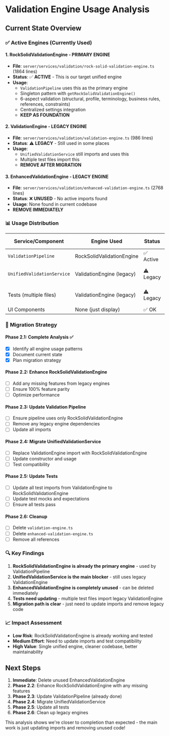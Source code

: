 # Validation Engine Usage Analysis

## Current State Overview

### ✅ **Active Engines (Currently Used)**

#### 1. **RockSolidValidationEngine** - PRIMARY ENGINE
- **File**: `server/services/validation/rock-solid-validation-engine.ts` (1864 lines)
- **Status**: ✅ **ACTIVE** - This is our target unified engine
- **Usage**: 
  - `ValidationPipeline` uses this as the primary engine
  - Singleton pattern with `getRockSolidValidationEngine()`
  - 6-aspect validation (structural, profile, terminology, business rules, references, constraints)
  - Centralized settings integration
  - **KEEP AS FOUNDATION**

#### 2. **ValidationEngine** - LEGACY ENGINE
- **File**: `server/services/validation/validation-engine.ts` (986 lines)
- **Status**: ⚠️ **LEGACY** - Still used in some places
- **Usage**:
  - `UnifiedValidationService` still imports and uses this
  - Multiple test files import this
  - **REMOVE AFTER MIGRATION**

#### 3. **EnhancedValidationEngine** - LEGACY ENGINE
- **File**: `server/services/validation/enhanced-validation-engine.ts` (2768 lines)
- **Status**: ❌ **UNUSED** - No active imports found
- **Usage**: None found in current codebase
- **REMOVE IMMEDIATELY**

### 📊 **Usage Distribution**

| Service/Component | Engine Used | Status | Action Required |
|------------------|-------------|---------|-----------------|
| `ValidationPipeline` | RockSolidValidationEngine | ✅ Active | None |
| `UnifiedValidationService` | ValidationEngine (legacy) | ⚠️ Legacy | **Migrate to RockSolid** |
| Tests (multiple files) | ValidationEngine (legacy) | ⚠️ Legacy | **Update test imports** |
| UI Components | None (just display) | ✅ OK | None |

### 🎯 **Migration Strategy**

#### Phase 2.1: Complete Analysis ✅
- [x] Identify all engine usage patterns
- [x] Document current state
- [x] Plan migration strategy

#### Phase 2.2: Enhance RockSolidValidationEngine
- [ ] Add any missing features from legacy engines
- [ ] Ensure 100% feature parity
- [ ] Optimize performance

#### Phase 2.3: Update Validation Pipeline
- [ ] Ensure pipeline uses only RockSolidValidationEngine
- [ ] Remove any legacy engine dependencies
- [ ] Update all imports

#### Phase 2.4: Migrate UnifiedValidationService
- [ ] Replace ValidationEngine import with RockSolidValidationEngine
- [ ] Update constructor and usage
- [ ] Test compatibility

#### Phase 2.5: Update Tests
- [ ] Update all test imports from ValidationEngine to RockSolidValidationEngine
- [ ] Update test mocks and expectations
- [ ] Ensure all tests pass

#### Phase 2.6: Cleanup
- [ ] Delete `validation-engine.ts`
- [ ] Delete `enhanced-validation-engine.ts`
- [ ] Remove all references

### 🔍 **Key Findings**

1. **RockSolidValidationEngine is already the primary engine** - used by ValidationPipeline
2. **UnifiedValidationService is the main blocker** - still uses legacy ValidationEngine
3. **EnhancedValidationEngine is completely unused** - can be deleted immediately
4. **Tests need updating** - multiple test files import legacy ValidationEngine
5. **Migration path is clear** - just need to update imports and remove legacy code

### 📈 **Impact Assessment**

- **Low Risk**: RockSolidValidationEngine is already working and tested
- **Medium Effort**: Need to update imports and test compatibility
- **High Value**: Single unified engine, cleaner codebase, better maintainability

## Next Steps

1. **Immediate**: Delete unused EnhancedValidationEngine
2. **Phase 2.2**: Enhance RockSolidValidationEngine with any missing features
3. **Phase 2.3**: Update ValidationPipeline (already done)
4. **Phase 2.4**: Migrate UnifiedValidationService
5. **Phase 2.5**: Update all tests
6. **Phase 2.6**: Clean up legacy engines

This analysis shows we're closer to completion than expected - the main work is just updating imports and removing unused code!
